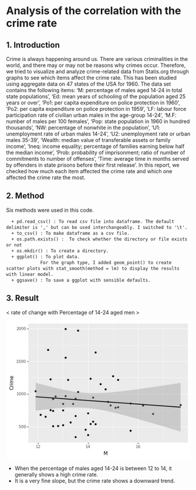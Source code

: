 # Analysis of the correlation with the crime rate


## 1. Introduction

   Crime is always happening around us. There are various criminalities in the world, and there may or may not be reasons why crimes occur. Therefore, we tried to visualize and analyze crime-related data from Statis.org through graphs to see which items affect the crime rate. This has been studied using aggregate data on 47 states of the USA for 1960. The data set contains the following items: ‘M: percentage of males aged 14-24 in total state populations’, ‘Ed: mean years of schooling of the population aged 25 years or over’, ‘Po1: per capita expenditure on police protection in 1960’, ‘Po2: per capita expenditure on police protection in 1959’, ‘LF: labour force participation rate of civilian urban males in the age-group 14-24’, ‘M.F: number of males per 100 females’, ‘Pop: state population in 1960 in hundred thousands’, ‘NW: percentage of nonwhite in the population’, ‘U1: unemployment rate of urban males 14-24’, ‘U2: unemployment rate or urban males 35-39’, ‘Wealth: median value of transferable assets or family income’, ‘Ineq: income equality; percentage of families earning below half the median income’, ‘Prob: probability of imprisonment; ratio of number of commitments to number of offenses’, ‘Time: average time in months served by offenders in state prisons before their first release’.
In this report, we checked how much each item affected the crime rate and which one affected the crime rate the most. 

## 2. Method

   Six methods were used in this code.
   
      + pd.read_csv() : To read csv file into dataframe. The default delimiter is ',' but can be used interchangeably. I switched to '\t'.
      + to_csv() : To make dataframe as a csv file.
      + os.path.exists() :  To check whether the directory or file exists or not
      + os.mkdir() : To create a directory.
      + ggplot() : To plot data.
                 For the graph type, I added geom_point() to create scatter plots with stat_smooth(method = lm) to display the results with linear model.
      + ggsave() : To save a ggplot with sensible defaults.

## 3. Result

   < rate of change with Percentage of 14-24 aged men >
   
   ![Alt text](https://github.com/SeogyeongHwang/Project/blob/8d31bf164e23d3a1715c8437ac26cc3dd609daef/Data_Analysis/USA_crime_stats/Plots/M.jpg)
   
   + When the percentage of males aged 14-24 is between 12 to 14, it generally shows a high crime rate.
   + It is a very fine slope, but the crime rate shows a downward trend.
